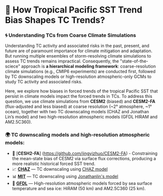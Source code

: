 # 🦖 How Tropical Pacific SST Trend Bias Shapes TC Trends? 

### 🌀 Understanding TCs from Coarse Climate Simulations

Understanding TC activity and associated risks in the past, present, and future are of paramount importance for climate mitigation and adaptation. But running multiple ensembles of storm-resolving climate simulations to assess TC trends remains impractical. Consequently, the "state-of-the-sciece" approach is **a hierarchical modeling framework**: coarse-resolution climate simulations (e.g., CMIP6 experiments) are conducted first, followed by TC downscaling models or high-resolution atmospheric-only GCMs to study TC activity and associated risks. 

Here, we explore how biases in forced trends of the tropical Pacific SST that persist in climate models impact the forced trends in TCs. To address this question, we use climate simulations from **CESM2** (biased) and **CESM2-FA** (flux-adjusted and less biased) at coarse resolution (~2° atmosphere, ~1° ocean), together with two TC downscaling models (CHAZ and Jonathan Lin’s model) and two high-resolution atmospheric models (GFDL HIRAM and AM2.5C360).


### 🌍 TC downscaling models and high-resolution atmospheric models:
- 💾 [**CESH2-FA**] (https://github.com/jingyizhuo/CESM2-FA) - Constraining the mean-state bias of CESM2 via surface flux corrections, producing a more realistic historical forced SST trend.
- 📈 [**CHAZ**](https://github.com/jingyizhuo/CESM2-FA_TC/blob/main/CHAZ/CHAZ.md) — TC downscaling using [CHAZ model](https://github.com/jingyizhuo/CESM2-FA_TC/tree/main/CHAZ)
- 📊 [**MIT**](https://github.com/jingyizhuo/CESM2-FA_TC/tree/main/MIT_model) — TC downscaling using [Jonathanlin's model](https://github.com/linjonathan/tropical_cyclone_risk)
- 🌊 [**GFDL**](https://github.com/jingyizhuo/CESM2-FA_TC/tree/main/GFDL_model) — High-resolution atmospheric models forced by sea surface temperature and sea ice: HiRAM (50 km) and AM2.5C360 (25 km).
